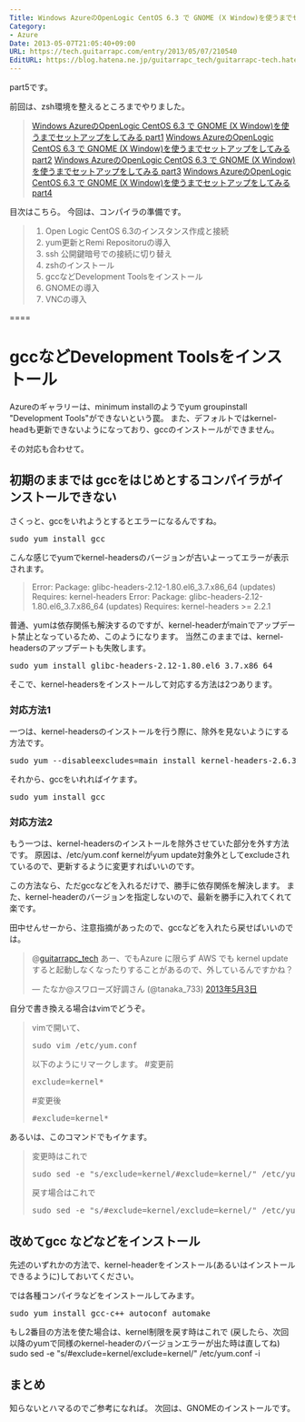 ```yaml
---
Title: Windows AzureのOpenLogic CentOS 6.3 で GNOME (X Window)を使うまでセットアップをしてみる part5
Category:
- Azure
Date: 2013-05-07T21:05:40+09:00
URL: https://tech.guitarrapc.com/entry/2013/05/07/210540
EditURL: https://blog.hatena.ne.jp/guitarrapc_tech/guitarrapc-tech.hatenablog.com/atom/entry/11696248318757675680
---
```


part5です。

前回は、zsh環境を整えるところまでやりました。
<blockquote><a href="http://guitarrapc.wordpress.com/2013/05/06/windows-azure%e3%81%aeopenlogic-centos-6-3-%e3%81%a7-gnome-x-window%e3%82%92%e4%bd%bf%e3%81%86%e3%81%be%e3%81%a7%e3%82%bb%e3%83%83%e3%83%88%e3%82%a2%e3%83%83%e3%83%97%e3%82%92%e3%81%97%e3%81%a6/" target="_blank">Windows AzureのOpenLogic CentOS 6.3 で GNOME (X Window)を使うまでセットアップをしてみる part1</a>
<a href="http://guitarrapc.wordpress.com/2013/05/06/windows-azure%e3%81%aeopenlogic-centos-6-3-%e3%81%a7-gnome-x-window%e3%82%92%e4%bd%bf%e3%81%86%e3%81%be%e3%81%a7%e3%82%bb%e3%83%83%e3%83%88%e3%82%a2%e3%83%83%e3%83%97%e3%82%92%e3%81%97%e3%81%a6-2/" target="_blank">Windows AzureのOpenLogic CentOS 6.3 で GNOME (X Window)を使うまでセットアップをしてみる part2</a>
<a href="http://guitarrapc.wordpress.com/2013/05/07/windows-azure%e3%81%aeopenlogic-centos-6-3-%e3%81%a7-gnome-x-window%e3%82%92%e4%bd%bf%e3%81%86%e3%81%be%e3%81%a7%e3%82%bb%e3%83%83%e3%83%88%e3%82%a2%e3%83%83%e3%83%97%e3%82%92%e3%81%97%e3%81%a6-3/" target="_blank">Windows AzureのOpenLogic CentOS 6.3 で GNOME (X Window)を使うまでセットアップをしてみる part3</a>
<a href="http://guitarrapc.wordpress.com/2013/05/08/windows-azure%e3%81%aeopenlogic-centos-6-3-%e3%81%a7-gnome-x-window%e3%82%92%e4%bd%bf%e3%81%86%e3%81%be%e3%81%a7%e3%82%bb%e3%83%83%e3%83%88%e3%82%a2%e3%83%83%e3%83%97%e3%82%92%e3%81%97%e3%81%a6-5/" target="_blank">Windows AzureのOpenLogic CentOS 6.3 で GNOME (X Window)を使うまでセットアップをしてみる part4</a>
</blockquote>

目次はこちら。
今回は、コンパイラの準備です。
<blockquote>
<ol>
	<li>Open Logic CentOS 6.3のインスタンス作成と接続</li>
	<li>yum更新とRemi Repositoruの導入</li>
	<li>ssh 公開鍵暗号での接続に切り替え</li>
	<li>zshのインストール</li>
	<li>gccなどDevelopment Toolsをインストール</li>
	<li>GNOMEの導入</li>
	<li>VNCの導入</li>
</ol>
</blockquote>

====


<h1>gccなどDevelopment Toolsをインストール</h1>
Azureのギャラリーは、minimum installのようでyum groupinstall "Development Tools"ができないという罠。
また、デフォルトではkernel-headも更新できないようになっており、gccのインストールができません。

その対応も合わせて。

<h2>初期のままでは gccをはじめとするコンパイラがインストールできない</h2>

さくっと、gccをいれようとするとエラーになるんですね。
<pre class="brush: powershell">
sudo yum install gcc
</pre>

こんな感じでyumでkernel-headersのバージョンが古いよーってエラーが表示されます。
<blockquote>Error: Package: glibc-headers-2.12-1.80.el6_3.7.x86_64 (updates)
		   Requires: kernel-headers
Error: Package: glibc-headers-2.12-1.80.el6_3.7.x86_64 (updates)
		   Requires: kernel-headers &gt;= 2.2.1</blockquote>

普通、yumは依存関係も解決するのですが、kernel-headerがmainでアップデート禁止となっているため、このようになります。
当然このままでは、kernel-headersのアップデートも失敗します。
<pre class="brush: powershell">
sudo yum install glibc-headers-2.12-1.80.el6_3.7.x86_64
</pre>

そこで、kernel-headersをインストールして対応する方法は2つあります。

<h3>対応方法1</h3>
一つは、kernel-headersのインストールを行う際に、除外を見ないようにする方法です。
<pre class="brush: powershell">
sudo yum --disableexcludes=main install kernel-headers-2.6.32-279.14.1.el6.openlogic.x86_64
</pre>

それから、gccをいれればイケます。
<pre class="brush: powershell">
sudo yum install gcc
</pre>

<h3>対応方法2</h3>
もう一つは、kernel-headersのインストールを除外させていた部分を外す方法です。
原因は、/etc/yum.conf kernelがyum update対象外としてexcludeされているので、更新するように変更すればいいのです。

この方法なら、ただgccなどを入れるだけで、勝手に依存関係を解決します。
また、kernel-headerのバージョンを指定しないので、最新を勝手に入れてくれて楽です。

田中せんせーから、注意指摘があったので、gccなどを入れたら戻せばいいのでは。
<blockquote class="twitter-tweet" lang="ja"><p>@<a href="https://twitter.com/guitarrapc_tech">guitarrapc_tech</a> あー、でもAzure に限らず AWS でも kernel update すると起動しなくなったりすることがあるので、外しているんですかね？</p>&mdash; たなか@スワローズ好調さん (@tanaka_733) <a href="https://twitter.com/tanaka_733/status/330397729111019520">2013年5月3日</a></blockquote>



自分で書き換える場合はvimでどうぞ。
<blockquote>
vimで開いて、
<pre class="brush: powershell">
sudo vim /etc/yum.conf
</pre>

以下のようにリマークします。
#変更前
<pre class="brush: powershell">
exclude=kernel*
</pre>

#変更後
<pre class="brush: powershell">
#exclude=kernel*
</pre></blockquote>

あるいは、このコマンドでもイケます。
<blockquote>
変更時はこれで
<pre class="brush: powershell">
sudo sed -e &quot;s/exclude=kernel/#exclude=kernel/&quot; /etc/yum.conf -i
</pre>

戻す場合はこれで
<pre class="brush: powershell">
sudo sed -e &quot;s/#exclude=kernel/exclude=kernel/&quot; /etc/yum.conf -i
</pre></blockquote>

<h2>改めてgcc などなどをインストール</h2>
先述のいずれかの方法で、kernel-headerをインストール(あるいはインストールできるように)しておいてください。

では各種コンパイラなどをインストールしてみます。
<pre class="brush: powershell">
sudo yum install gcc-c++ autoconf automake
</pre>

もし2番目の方法を使た場合は、kernel制限を戻す時はこれで (戻したら、次回以降のyumで同様のkernel-headerのバージョンエラーが出た時は直してね)
sudo sed -e "s/#exclude=kernel/exclude=kernel/" /etc/yum.conf -i

<h2>まとめ</h2>
知らないとハマるのでご参考になれば。
次回は、GNOMEのインストールです。
